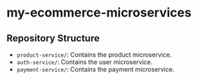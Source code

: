 # my-ecommerce-microservices

## Repository Structure

- `product-service/`: Contains the product microservice.
- `auth-service/`: Contains the user microservice.
- `payment-service/`: Contains the payment microservice.

